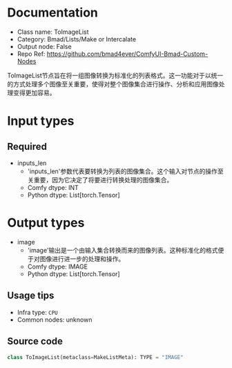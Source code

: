 
# Documentation
- Class name: ToImageList
- Category: Bmad/Lists/Make or Intercalate
- Output node: False
- Repo Ref: https://github.com/bmad4ever/ComfyUI-Bmad-Custom-Nodes

ToImageList节点旨在将一组图像转换为标准化的列表格式。这一功能对于以统一的方式处理多个图像至关重要，使得对整个图像集合进行操作、分析和应用图像处理变得更加容易。

# Input types
## Required
- inputs_len
    - 'inputs_len'参数代表要转换为列表的图像集合。这个输入对节点的操作至关重要，因为它决定了将要进行转换处理的图像集合。
    - Comfy dtype: INT
    - Python dtype: List[torch.Tensor]

# Output types
- image
    - 'image'输出是一个由输入集合转换而来的图像列表。这种标准化的格式便于对图像进行进一步的处理和操作。
    - Comfy dtype: IMAGE
    - Python dtype: List[torch.Tensor]


## Usage tips
- Infra type: `CPU`
- Common nodes: unknown


## Source code
```python
class ToImageList(metaclass=MakeListMeta): TYPE = "IMAGE"

```
